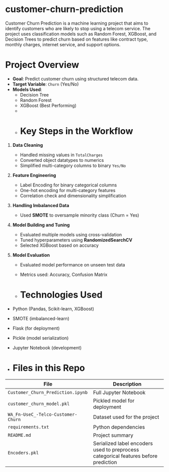 # customer-churn-prediction
Customer Churn Prediction is a machine learning project that aims to identify customers who are likely to stop using a telecom service. The project uses classification models such as Random Forest, XGBoost, and Decision Trees to predict churn based on features like contract type, monthly charges, internet service, and support options.
# Project Overview
- **Goal**: Predict customer churn using structured telecom data.
- **Target Variable**: `Churn` (Yes/No)
- **Models Used**:
  - Decision Tree
  - Random Forest
  - XGBoost (Best Performing)
  - 
  - # Key Steps in the Workflow
1. **Data Cleaning**
   - Handled missing values in `TotalCharges`
   - Converted object datatypes to numerics
   - Simplified multi-category columns to binary `Yes/No`

2. **Feature Engineering**
   - Label Encoding for binary categorical columns
   - One-hot encoding for multi-category features
   - Correlation check and dimensionality simplification

3. **Handling Imbalanced Data**
   - Used **SMOTE** to oversample minority class (Churn = Yes)

4. **Model Building and Tuning**
   - Evaluated multiple models using cross-validation
   - Tuned hyperparameters using **RandomizedSearchCV**
   - Selected XGBoost based on accuracy

5. **Model Evaluation**
   - Evaluated model performance on unseen test data
   - Metrics used: Accuracy, Confusion Matrix
  
   - # Technologies Used
- Python (Pandas, Scikit-learn, XGBoost)
- SMOTE (imbalanced-learn)
- Flask (for deployment)
- Pickle (model serialization)
- Jupyter Notebook (development)

- # Files in this Repo
| File | Description |
|------|-------------|
| `Customer_Churn_Prediction.ipynb` | Full Jupyter Notebook |
| `customer_churn_model.pkl` | Pickled model for deployment |
| `WA_Fn-UseC_-Telco-Customer-Churn` | Dataset used for the project |
| `requirements.txt` | Python dependencies |
| `README.md` | Project summary |
| `Encoders.pkl` | Serialized label encoders used to preprocess categorical features before prediction |
